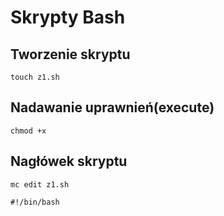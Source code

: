 # Skrypty Bash
## Tworzenie skryptu
```
touch z1.sh
```
## Nadawanie uprawnień(execute)
```
chmod +x
```
## Nagłówek skryptu
```
mc edit z1.sh
```

```
#!/bin/bash
```
